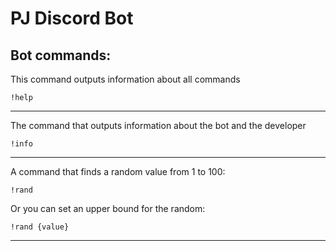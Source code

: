 # PJ Discord Bot 

## Bot commands:

This command outputs information about all commands
```
!help
```
--------------------
The command that outputs information about the bot and the developer
```
!info
```
--------------------
A command that finds a random value from 1 to 100:
```
!rand
```
Or you can set an upper bound for the random:
```
!rand {value}
```
--------------------
